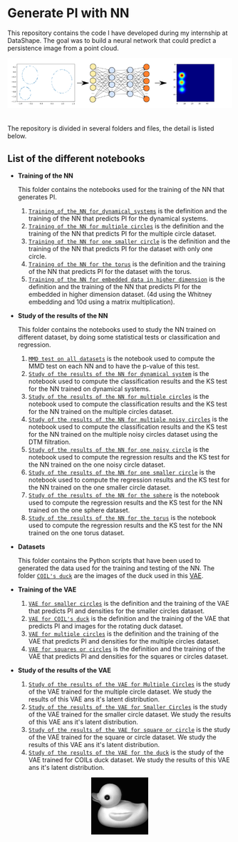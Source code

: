 # Generate PI with NN
This repository contains the code I have developed during my internship at DataShape.
The goal was to build a neural network that could predict a persistence image from a point cloud.

<div style="text-align:center"><img src="from_PC_to_PI.png" /></div>
<br><br>
The repository is divided in several folders and files, the detail is listed below.

 List of the different notebooks
---

- **Training of the NN**

   This folder contains the notebooks used for the training of the NN that generates PI.
   1.  [`Training_of_the_NN_for_dynamical_systems`](Training_of_the_NN/Training_of_the_NN_for_dynamical_systems.ipynb) is the definition and the training of the NN that predicts PI for the dynamical systems.
   2. [`Training of the NN for multiple circles`](Training_of_the_NN/Training_of_the_NN_for_multiple_circles.ipynb) is the definition and the training of the NN that predicts PI for the multiple circle dataset.
   3. [`Training of the NN for one smaller circle`](Training_of_the_NN/Training_of_the_NN_for_one_smaller_circle.ipynb) is the definition and the training of the NN that predicts PI for the dataset with only one circle.
   4. [`Training of the NN for the torus`](Training_of_the_NN/Training_of_the_NN_for_the_torus.ipynb) is the definition and the training of the NN that predicts PI for the dataset with the torus.
   5. [`Training of the NN for embedded data in higher dimension`](Training_of_the_NN/Training_of_the_NN_for_embedded_data_in_higher_dimension.ipynb) is the definition and the training of the NN that predicts PI for the embedded in higher dimension dataset. (4d using the Whitney embedding and 10d using a matrix multiplication).

- **Study of the results of the NN**

  This folder contains the notebooks used to study the NN trained on different dataset, by doing some statistical tests or classification and regression.
  1. [`MMD test on all datasets`](Study_of_the_results_of_the_NN/MMD_test_on_all_datasets.ipynb) is the notebook used to compute the MMD test on each NN and to have the p-value of this test.
  2. [`Study of the results of the NN for dynamical system`](Study_of_the_results_of_the_NN/Study_of_the_results_of_the_NN_for_dynamical_system.ipynb) is the notebook used to compute the classification results and the KS test for the NN trained on dynamical systems.  
  3. [`Study of the results of the NN for multiple circles`](Study_of_the_results_of_the_NN/Study_of_the_results_of_the_NN_for_multiple_circles.ipynb) is the notebook used to compute the classification results and the KS test for the NN trained on the multiple circles dataset.
  4. [`Study of the results of the NN for multiple noisy circles`](Study_of_the_results_of_the_NN/Study_of_the_results_of_the_NN_for_multiple_noisy_circles.ipynb) is the notebook used to compute the classification results and the KS test for the NN trained on the multiple noisy circles dataset using the DTM filtration.
  5. [`Study of the results of the NN for one noisy circle`](Study_of_the_results_of_the_NN/Study_of_the_results_of_the_NN_for_one_noisy_circle.ipynb) is the notebook used to compute the regression results and the KS test for the NN trained on the one  noisy circle dataset.
  6. [`Study of the results of the NN for one smaller circle`](Study_of_the_results_of_the_NN/Study_of_the_results_of_the_NN_for_one_smaller_circle.ipynb) is the notebook used to compute the regression results and the KS test for the NN trained on the one smaller circle dataset.
  7. [`Study of the results of the NN for the sphere`](Study_of_the_results_of_the_NN/Study_of_the_results_of_the_NN_for_the_sphere.ipynb) is the notebook used to compute the regression results and the KS test for the NN trained on the one sphere dataset.
  8. [`Study of the results of the NN for the torus`](Study_of_the_results_of_the_NN/Study_of_the_results_of_the_NN_for_the_torus.ipynb) is the notebook used to compute the regression results and the KS test for the NN trained on the one torus dataset.

- **Datasets**

  This folder contains the Python scripts that have been used to generated the data used for the training and testing of the NN. The folder [`COIL's duck`](Datasets/COILs_duck/) are the images of the duck used in this [VAE](Training_of_the_VAE/VAE_for_COILs_duck.ipynb).

- **Training of the VAE**
    1. [`VAE for smaller circles`](Training_of_the_VAE/VAE_fo_Smaller_Circles.ipynb) is the definition and the training of the VAE that predicts PI and densities for the smaller circles dataset.
    2. [`VAE for COIL's duck`](Training_of_the_VAE/VAE_for_COILs_duck.ipynb) is the definition and the training of the VAE that predicts PI and images for the rotating duck dataset.
    3. [`VAE for multiple circles`](Training_of_the_VAE/VAE_for_Multiple_Circles.ipynb) is the definition and the training of the VAE that predicts PI and densities for the multiple circles dataset.
    4. [`VAE for squares or circles`](Training_of_the_VAE/VAE_for_Squares_and_Circles.ipynb) is the definition and the training of the VAE that predicts PI and densities for the squares or circles dataset.

- **Study of the results of the VAE**
  1. [`Study of the results of the VAE for Multiple Circles`](Study_of_the_results_of_the_VAE/Study_of_the_results_of_the_VAE_for_Multiple_Circles.ipynb) is the study of the VAE trained for the multiple circle dataset. We study the results of this VAE ans it's latent distribution.
  2. [`Study of the results of the VAE for Smaller Circles`](Study_of_the_results_of_the_VAE/Study_of_the_results_of_the_VAE_for_Smaller_Circles.ipynb) is the study of the VAE trained for the smaller circle dataset. We study the results of this VAE ans it's latent distribution.
  3. [`Study of the results of the VAE for square or circle`](Study_of_the_results_of_the_VAE/Study_of_the_results_of_the_VAE_for_squares_and_circles.ipynb) is the study of the VAE trained for the square or circle dataset. We study the results of this VAE ans it's latent distribution.
  4. [`Study of the results of the VAE for the duck`](Study_of_the_results_of_the_VAE/Study_of_the_results_of_the_VAE_for_the_duck.ipynb) is the study of the VAE trained for COILs duck dataset. We study the results of this VAE ans it's latent distribution.
  
<div style="text-align:center"><img src="Datasets/COILs_duck/duck.gif" /></div>
